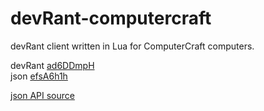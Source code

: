 # devRant-computercraft
devRant client written in Lua for ComputerCraft computers.  

devRant [ad6DDmpH](https://pastebin.com/ad6DDmpH)  
json [efsA6h1h](https://pastebin.com/efsA6h1h)  
 
[json API source](http://www.computercraft.info/forums2/index.php?/topic/5854-json-api-v201-for-computercraft/)
